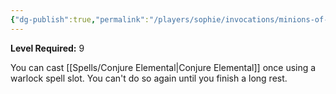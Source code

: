 ```yaml
---
{"dg-publish":true,"permalink":"/players/sophie/invocations/minions-of-chaos/","noteIcon":""}
---
```


**Level Required:** 9  


You can cast [[Spells/Conjure Elemental\|Conjure Elemental]] once using a warlock spell slot. You can't do so again until you finish a long rest.